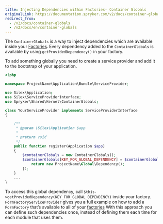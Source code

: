 ```yaml
---
title: Injecting Dependencies within Factories- Container Globals
originalLink: https://documentation.spryker.com/v2/docs/container-globals
redirect_from:
  - /v2/docs/container-globals
  - /v2/docs/en/container-globals
---
```


The `ContainerGlobals` is a way to inject dependencies which are available inside your [Factories](/docs/scos/dev/developer-guides/201903.0/development-guide/back-end/data-manipulation/data-enrichment/factory/factory). Every dependency added to the `ContainerGlobals` is available by using `getProvidedDependency()` in your factory.

To add something globally you need to create a service provider and add it to the bootstrap of your application.

```php
<?php

namespace ProjectName\Application\Bundle\ServiceProvider;

use Silex\Application;
use Silex\ServiceProviderInterface;
use Spryker\Shared\Kernel\ContainerGlobals;

class YourServiceProvider implements ServiceProviderInterface
{

    /**
     * @param \Silex\Application $app
     *
     * @return void
     */
    public function register(Application $app)
    {
        $containerGlobals = new ContainerGlobals();
        $containerGlobals[KEY_FOR_GLOBAL_DEPENDENCY] = $containerGlobals->share(function () use () {
            return new ProjectName\Global\Dependency();
        });
    }
    ...
}
```

To access this global dependency, call `$this->getProvidedDependency(KEY_FOR_GLOBAL_DEPENDENCY)` inside your factory. `FormFactoryServiceProvider` gives you a full example on how to add a `FormFactory` that’s available to all of your [factories](/docs/scos/dev/developer-guides/201903.0/development-guide/back-end/data-manipulation/data-enrichment/factory/factory) With this approach you can define such dependencies once, instead of defining them each time for each module that uses them.
